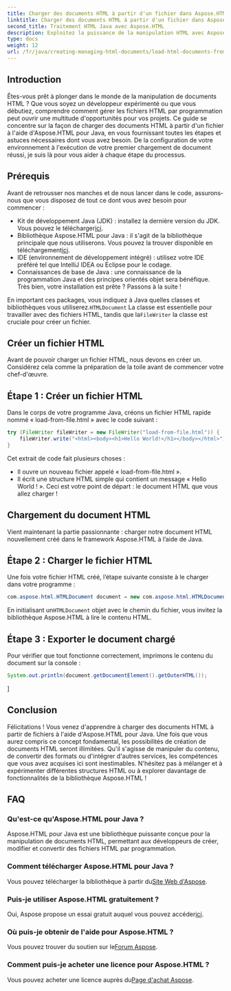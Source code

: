 ```yaml
---
title: Charger des documents HTML à partir d'un fichier dans Aspose.HTML pour Java
linktitle: Charger des documents HTML à partir d'un fichier dans Aspose.HTML pour Java
second_title: Traitement HTML Java avec Aspose.HTML
description: Exploitez la puissance de la manipulation HTML avec Aspose.HTML pour Java. Apprenez à charger des documents HTML à partir de fichiers grâce à des didacticiels étape par étape.
type: docs
weight: 12
url: /fr/java/creating-managing-html-documents/load-html-documents-from-file/
---
```

## Introduction
Êtes-vous prêt à plonger dans le monde de la manipulation de documents HTML ? Que vous soyez un développeur expérimenté ou que vous débutiez, comprendre comment gérer les fichiers HTML par programmation peut ouvrir une multitude d'opportunités pour vos projets. Ce guide se concentre sur la façon de charger des documents HTML à partir d'un fichier à l'aide d'Aspose.HTML pour Java, en vous fournissant toutes les étapes et astuces nécessaires dont vous avez besoin. De la configuration de votre environnement à l'exécution de votre premier chargement de document réussi, je suis là pour vous aider à chaque étape du processus.
## Prérequis
Avant de retrousser nos manches et de nous lancer dans le code, assurons-nous que vous disposez de tout ce dont vous avez besoin pour commencer :
-  Kit de développement Java (JDK) : installez la dernière version du JDK. Vous pouvez le télécharger[ici](https://www.oracle.com/java/technologies/javase-jdk11-downloads.html).
-  Bibliothèque Aspose.HTML pour Java : il s'agit de la bibliothèque principale que nous utiliserons. Vous pouvez la trouver disponible en téléchargement[ici](https://releases.aspose.com/html/java/).
- IDE (environnement de développement intégré) : utilisez votre IDE préféré tel que IntelliJ IDEA ou Eclipse pour le codage.
- Connaissances de base de Java : une connaissance de la programmation Java et des principes orientés objet sera bénéfique.
Très bien, votre installation est prête ? Passons à la suite !

 En important ces packages, vous indiquez à Java quelles classes et bibliothèques vous utiliserez.`HTMLDocument` La classe est essentielle pour travailler avec des fichiers HTML, tandis que la`FileWriter` la classe est cruciale pour créer un fichier.
## Créer un fichier HTML
Avant de pouvoir charger un fichier HTML, nous devons en créer un. Considérez cela comme la préparation de la toile avant de commencer votre chef-d'œuvre.
## Étape 1 : Créer un fichier HTML
Dans le corps de votre programme Java, créons un fichier HTML rapide nommé « load-from-file.html » avec le code suivant :
```java
try (FileWriter fileWriter = new FileWriter("load-from-file.html")) {
    fileWriter.write("<html><body><h1>Hello World!</h1></body></html>");
}
```
Cet extrait de code fait plusieurs choses :
- Il ouvre un nouveau fichier appelé « load-from-file.html ».
- Il écrit une structure HTML simple qui contient un message « Hello World ! ».
Ceci est votre point de départ : le document HTML que vous allez charger !
## Chargement du document HTML
Vient maintenant la partie passionnante : charger notre document HTML nouvellement créé dans le framework Aspose.HTML à l’aide de Java.
## Étape 2 : Charger le fichier HTML
Une fois votre fichier HTML créé, l’étape suivante consiste à le charger dans votre programme :
```java
com.aspose.html.HTMLDocument document = new com.aspose.html.HTMLDocument("load-from-file.html");
```
 En initialisant un`HTMLDocument` objet avec le chemin du fichier, vous invitez la bibliothèque Aspose.HTML à lire le contenu HTML.
## Étape 3 : Exporter le document chargé
Pour vérifier que tout fonctionne correctement, imprimons le contenu du document sur la console :
```java
System.out.println(document.getDocumentElement().getOuterHTML());
```
]
## Conclusion
Félicitations ! Vous venez d'apprendre à charger des documents HTML à partir de fichiers à l'aide d'Aspose.HTML pour Java. Une fois que vous aurez compris ce concept fondamental, les possibilités de création de documents HTML seront illimitées. Qu'il s'agisse de manipuler du contenu, de convertir des formats ou d'intégrer d'autres services, les compétences que vous avez acquises ici sont inestimables. 
N'hésitez pas à mélanger et à expérimenter différentes structures HTML ou à explorer davantage de fonctionnalités de la bibliothèque Aspose.HTML !
## FAQ
### Qu'est-ce qu'Aspose.HTML pour Java ?  
Aspose.HTML pour Java est une bibliothèque puissante conçue pour la manipulation de documents HTML, permettant aux développeurs de créer, modifier et convertir des fichiers HTML par programmation.
### Comment télécharger Aspose.HTML pour Java ?  
 Vous pouvez télécharger la bibliothèque à partir du[Site Web d'Aspose](https://releases.aspose.com/html/java/).
### Puis-je utiliser Aspose.HTML gratuitement ?  
 Oui, Aspose propose un essai gratuit auquel vous pouvez accéder[ici](https://releases.aspose.com/).
### Où puis-je obtenir de l'aide pour Aspose.HTML ?  
 Vous pouvez trouver du soutien sur le[Forum Aspose](https://forum.aspose.com/c/html/29).
### Comment puis-je acheter une licence pour Aspose.HTML ?  
 Vous pouvez acheter une licence auprès du[Page d'achat Aspose](https://purchase.aspose.com/buy).